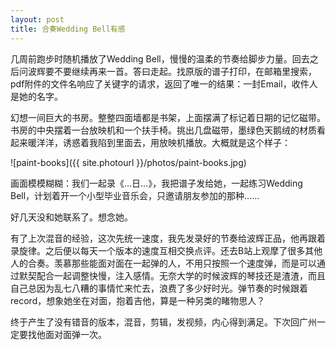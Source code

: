 ```yaml
---
layout: post
title: 合奏Wedding Bell有感
---
```


几周前跑步时随机播放了Wedding Bell，慢慢的温柔的节奏给脚步力量。回去之后问波辉要不要继续再来一首。答曰走起。找原版的谱子打印，在邮箱里搜索，pdf附件的文件名响应了关键字的请求，返回了唯一的结果：一封Email，收件人是她的名字。

幻想一间巨大的书房。整整四面墙都是书架，上面摆满了标记着日期的记忆磁带。书房的中央摆着一台放映机和一个扶手椅。挑出几盘磁带，墨绿色天鹅绒的材质看起来暖洋洋，诱惑着我陷到里面去，用放映机播放。大概就是这个样子：

![paint-books]({{ site.photourl }}/photos/paint-books.jpg)

画面模模糊糊：我们一起录《…日…》，我把谱子发给她，一起练习Wedding Bell，计划着开一个小型毕业音乐会，只邀请朋友参加的那种……

好几天没和她联系了。想念她。

有了上次混音的经验，这次先统一速度，我先发录好的节奏给波辉正品，他再跟着录旋律。之后便以每天一个版本的速度互相交换点评。还去B站上观摩了很多其他人的合奏。羡慕那些能面对面在一起弹的人，不用只按照一个速度弹，而是可以通过默契配合一起调整快慢，注入感情。无奈大学的时候波辉的琴技还是渣渣，而且自己总因为乱七八糟的事情忙来忙去，浪费了多少好时光。弹节奏的时候跟着record，想象她坐在对面，抱着吉他，算是一种另类的睹物思人？

终于产生了没有错音的版本，混音，剪辑，发视频，内心得到满足。下次回广州一定要找他面对面弹一次。
